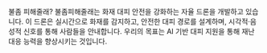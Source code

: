 불좀 피해줄래?
불좀피해줄래는 화재 대피 안전을 강화하는 자율 드론을 개발하고 있습니다. 이 드론은 실시간으로 화재를 감지하고, 안전한 대피 경로를 설계하며, 시각적·음성적 신호를 통해 사람들을 안내합니다. 우리의 목표는 AI 기반 대피 지원을 통해 재난 대응 능력을 향상시키는 것입니다.
